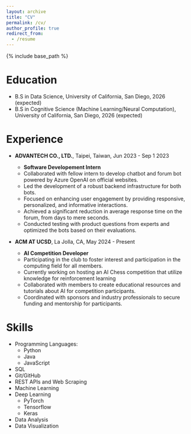 ```yaml
---
layout: archive
title: "CV"
permalink: /cv/
author_profile: true
redirect_from:
  - /resume
---
```


{% include base_path %}

Education
======

* B.S in Data Science, University of California, San Diego, 2026 (expected)
* B.S in Cognitive Science (Machine Learning/Neural Computation), University of California, San Diego, 2026 (expected)

Experience
======

* **ADVANTECH CO., LTD.**, Taipei, Taiwan, Jun 2023 - Sep 1 2023
  * **Software Developement Intern**
  * Collaborated with fellow intern to develop chatbot and forum bot powered by Azure OpenAI on official websites.
  * Led the development of a robust backend infrastructure for both bots.
  * Focused on enhancing user engagement by providing responsive, personalized, and informative interactions.
  * Achieved a significant reduction in average response time on the forum, from days to mere seconds.
  * Conducted testing with product questions from experts and optimized the bots based on their evaluations.

* **ACM AT UCSD**, La Jolla, CA, May 2024 - Present
  * **AI Competition Developer**
  * Participating in the club to foster interest and participation in the computing field for all members.
  * Currently working on hosting an AI Chess competition that utilize knowledge for reinforcement learning
  * Collaborated with members to create educational resources and tutorials about AI for competition participants.
  * Coordinated with sponsors and industry professionals to secure funding and mentorship for participants.
  
Skills
======

* Programming Languages:
  * Python
  * Java
  * JavaScript
* SQL
* Git/GitHub
* REST APIs and Web Scraping
* Machine Learning
* Deep Learning
  * PyTorch
  * Tensorflow
  * Keras
* Data Analysis
* Data Visualization

<!-- Publications
======
  <ul>{% for post in site.publications reversed %}
    {% include archive-single-cv.html %}
  {% endfor %}</ul>
  
Talks
======
  <ul>{% for post in site.talks reversed %}
    {% include archive-single-talk-cv.html  %}
  {% endfor %}</ul>
  
Teaching
======
  <ul>{% for post in site.teaching reversed %}
    {% include archive-single-cv.html %}
  {% endfor %}</ul> -->
<!--   
Service and leadership
======
* Currently signed in to 43 different slack teams -->
